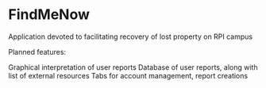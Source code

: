 # FindMeNow

Application devoted to facilitating recovery of lost property on RPI campus

Planned features:

Graphical interpretation of user reports
Database of user reports, along with list of external resources
Tabs for account management, report creations
